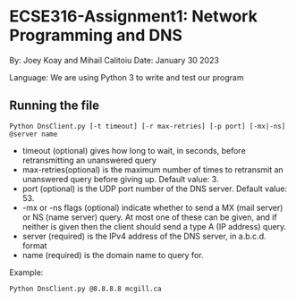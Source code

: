 # ECSE316-Assignment1: Network Programming and DNS
By: Joey Koay and Mihail Calitoiu
Date: January 30 2023

Language: We are using Python 3 to write and test our program 

## Running the file 
```python\
Python DnsClient.py [-t timeout] [-r max-retries] [-p port] [-mx|-ns] @server name
```

- timeout (optional) gives how long to wait, in seconds, before retransmitting an unanswered query
- max-retries(optional) is the maximum number of times to retransmit an unanswered query before giving up. Default value: 3.
- port (optional) is the UDP port number of the DNS server. Default value: 53.
- -mx or -ns flags (optional) indicate whether to send a MX (mail server) or NS (name server) query. At most one of these can be given, and if neither is given then the client should send a type A (IP address) query.
- server (required) is the IPv4 address of the DNS server, in a.b.c.d. format
- name (required) is the domain name to query for.

Example: 
```python\
Python DnsClient.py @8.8.8.8 mcgill.ca
``` 
